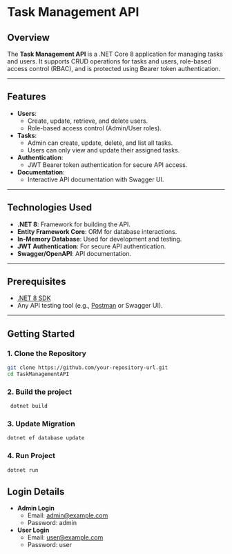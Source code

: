 # Task Management API

## Overview
The **Task Management API** is a .NET Core 8 application for managing tasks and users. It supports CRUD operations for tasks and users, role-based access control (RBAC), and is protected using Bearer token authentication.

---

## Features
- **Users**:
  - Create, update, retrieve, and delete users.
  - Role-based access control (Admin/User roles).
- **Tasks**:
  - Admin can create, update, delete, and list all tasks.
  - Users can only view and update their assigned tasks.
- **Authentication**:
  - JWT Bearer token authentication for secure API access.
- **Documentation**:
  - Interactive API documentation with Swagger UI.

---

## Technologies Used
- **.NET 8**: Framework for building the API.
- **Entity Framework Core**: ORM for database interactions.
- **In-Memory Database**: Used for development and testing.
- **JWT Authentication**: For secure API authentication.
- **Swagger/OpenAPI**: API documentation.

---

## Prerequisites
- [.NET 8 SDK](https://dotnet.microsoft.com/download/dotnet/8.0)
- Any API testing tool (e.g., [Postman](https://www.postman.com/) or Swagger UI).

---

## Getting Started

### 1. Clone the Repository
```bash
git clone https://github.com/your-repository-url.git
cd TaskManagementAPI
```
### 2. Build the project
```bash
 dotnet build
```
### 3. Update Migration
```bash
dotnet ef database update
```
### 4. Run Project
```bash
dotnet run
```

## Login Details
- **Admin Login**
  - Email: admin@example.com
  - Password: admin
- **User Login**
  - Email: user@example.com
  - Password: user
